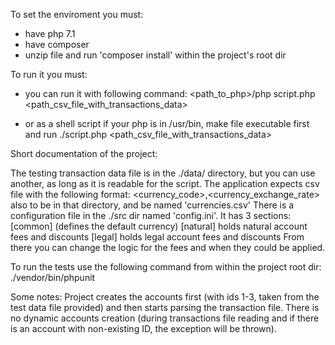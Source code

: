 To set the enviroment you must:
- have php 7.1
- have composer
- unzip file and run 'composer install' within the project's root dir

To run it you must:
- you can run it with following command:
 <path_to_php>/php script.php <path_csv_file_with_transactions_data>

- or as a shell script if your php is in /usr/bin, make file executable first and run
./script.php <path_csv_file_with_transactions_data>

Short documentation of the project:

The testing transaction data file is in the ./data/ directory, but you can use another, as long as it is readable for the script.
The application expects csv file with the following format:
<currency_code>,<currency_exchange_rate>
also to be in that directory, and be named 'currencies.csv'
There is a configuration file in the ./src dir named 'config.ini'. It has 3 sections:
[common] (defines the default currency)
[natural] holds natural account fees and discounts
[legal] holds legal account fees and discounts
From there you can change the logic for the fees and when they could be applied.

To run the tests use the following command from within the project root dir:
./vendor/bin/phpunit

Some notes:
Project creates the accounts first (with ids 1-3, taken from the test data file provided) and then starts parsing the transaction file. There is no dynamic accounts creation (during transactions file reading and if there is an account with non-existing ID, the exception will be thrown).